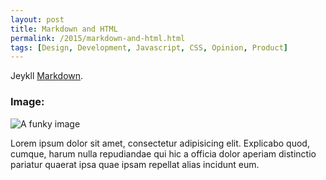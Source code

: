 ```yaml
---
layout: post
title: Markdown and HTML
permalink: /2015/markdown-and-html.html
tags: [Design, Development, Javascript, CSS, Opinion, Product]
---
```



Jeykll [Markdown](http://daringfireball.net/projects/markdown/syntax).

### Image:

![A funky image](/blog/img/TEST.png)

Lorem ipsum dolor sit amet, consectetur adipisicing elit. Explicabo quod, cumque, harum nulla repudiandae qui hic a officia dolor aperiam distinctio pariatur quaerat ipsa quae ipsam repellat alias incidunt eum.